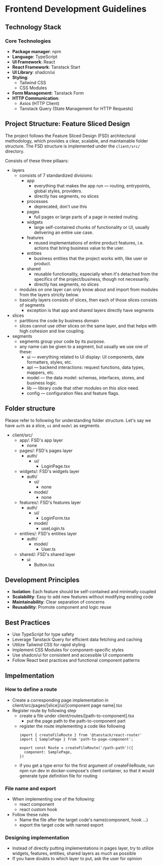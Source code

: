 # Frontend Development Guidelines

## Technology Stack

### Core Technologies
- **Package manager**: npm
- **Language**: TypeScript
- **UI Framework**: React
- **React Framework**: Tanstack Start
- **UI Library**: shadcn/ui
- **Styling**: 
  - Tailwind CSS
  - CSS Modules
- **Form Management**: Tanstack Form
- **HTTP Communication**: 
  - Axios (HTTP Client)
  - Tanstack Query (State Management for HTTP Requests)

## Project Structure: Feature Sliced Design

The project follows the Feature Sliced Design (FSD) architectural methodology, which provides a clear, scalable, and maintainable folder structure. The FSD structure is implemented under the `client/src/` directory.

Consists of these three pillaars:
- layers
  - consists of 7 standardized divisions:
    - app
      - everything that makes the app run — routing, entrypoints, global styles, providers. 
      - directly has segments, no slices
    - processes
      - deprecated, don't use this
    - pages
      - full pages or large parts of a page in nested routing.
    - widgets
      - large self-contained chunks of functionality or UI, usually delivering an entire use case.
    - features
      - reused implementations of entire product features, i.e. actions that bring business value to the user.
    - entities
      - business entities that the project works with, like user or product.
    - shared
      - reusable functionality, especially when it's detached from the specifics of the project/business, though not necessarily.
      - directly has segments, no slices
  - modules on one layer can only know about and import from modules from the layers strictly below.
  - basically layers consists of slices, then each of those slices consists of segments
    - exception is that app and shared layers directly have segments
- slices
  - partitions the code by business domain
  - slices cannot use other slices on the same layer, and that helps with high cohesion and low coupling.
- segments
  - segments group your code by its purpose.
  - any name can be given to a segment, but usually we use one of these:
    - ui — everything related to UI display: UI components, date formatters, styles, etc.
    - api — backend interactions: request functions, data types, mappers, etc.
    - model — the data model: schemas, interfaces, stores, and business logic.
    - lib — library code that other modules on this slice need.
    - config — configuration files and feature flags.

## Folder structure
Please refer to following for understanding folder structure.
Let's say we have `auth` as a slice, `ui` and `model` as segments.

- client/src/
  - app/: FSD's app layer
    - none
  - pages/: FSD's pages layer
    - auth/
      - ui/
        - LoginPage.tsx
  - widgets/: FSD's widgets layer
    - auth/
      - ui/
        - none
      - model/
        - none
  - features/: FSD's features layer
    - auth/
      - ui/
        - LoginForm.tsx
      - model/
        - useLogin.ts
  - entities/: FSD's entities layer
    - auth/
      - model/
        - User.ts
  - shared/: FSD's shared layer
    - ui
      - Button.tsx

## Development Principles

- **Isolation**: Each feature should be self-contained and minimally coupled
- **Scalability**: Easy to add new features without modifying existing code
- **Maintainability**: Clear separation of concerns
- **Reusability**: Promote component and logic reuse

## Best Practices

- Use TypeScript for type safety
- Leverage Tanstack Query for efficient data fetching and caching
- Utilize Tailwind CSS for rapid styling
- Implement CSS Modules for component-specific styles
- Use shadcn/ui for consistent and accessible UI components
- Follow React best practices and functional component patterns

## Impelmentation
### How to define a route
- Create a corresponding page implementation in client/src/pages/[slice]/ui/[component page name].tsx
- Register route by following step
  - create a file under client/routes/[path-to-component].tsx
    - put the page path to the path-to-component part
  - register the route implementing a code like following
    ```
    import { createFileRoute } from '@tanstack/react-router'
    import { SamplePage } from 'path-to-page-component';

    export const Route = createFileRoute('/path-path')({
      component: SamplePage,
    })
    ```
  - if you get a type error for the first argument of createFileRoute, run npm run dev in docker-compose's client container, so that it would generate type definition file for routing

### File name and export
- When implementing one of the following:
  - react component
  - react custom hook
- Follow these rules
  - Name the file after the target code's name(component, hook ...)
  - export the target code with named export

### Designing implementation
- Instead of directly putting implementations in pages layer, try to utilize widgets, features, entities, shared layers as much as possible
- If you have doubts to which layer to put, ask the user for opinion